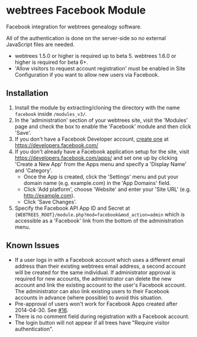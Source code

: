 webtrees Facebook Module
========================

Facebook integration for webtrees genealogy software.

All of the authentication is done on the server-side so no external JavaScript files are needed.

* webtrees 1.5.0 or higher is required up to beta 5. webtrees 1.6.0 or higher is required for beta 6+.
* 'Allow visitors to request account registration' must be enabled in Site Configuration if you want
  to allow new users via Facebook.

## Installation ##
1. Install the module by extracting/cloning the directory with the name `facebook` inside ```/modules_v3/```.
2. In the 'administration' section of your webtrees site, visit the 'Modules' page and check the box to
   enable the 'Facebook' module and then click 'Save'.
3. If you don't have a Facebook Developer account, [create one](https://developers.facebook.com/docs/create-developer-account/)
   at https://developers.facebook.com/
4. If you don't already have a Facebook application setup for the site, visit
   https://developers.facebook.com/apps/ and set one up by clicking 'Create a New App' from the
   Apps menu and specify a 'Display Name' and 'Category'.
   * Once the App is created, click the 'Settings' menu and put your domain name (e.g. example.com)
     in the 'App Domains' field.
   * Click 'Add platform', choose 'Website' and enter your 'Site URL' (e.g. http://example.com).
   * Click 'Save Changes'.
5. Specify the Facebook API App ID and Secret at ```{WEBTREES_ROOT}/module.php?mod=facebook&mod_action=admin```
   which is accessible as a 'Facebook' link from the bottom of the administration menu.

## Known Issues ##
* If a user logs in with a Facebook account which uses a different email address than their existing
  webtrees email address, a second account will be created for the same individual. If administrator
  approval is required for new accounts, the administrator can delete the new account and link the
  existing account to the user's Facebook account. The administrator can also link existing users to
  their Facebook accounts in advance (where possible) to avoid this situation.
* Pre-approval of users won't work for Facebook Apps created after 2014-04-30. See [#16](https://github.com/mnoorenberghe/webtrees-facebook/issues/16).
* There is no comment field during registration with a Facebook account.
* The login button will not appear if all trees have "Require visitor authentication".
